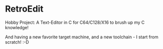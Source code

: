 # RetroEdit
Hobby Project: A Text-Editor in C for C64/C128/X16 to brush up my C knowledge!

And having a new favorite target machine, and a new toolchain - I start from scratch! :-D
